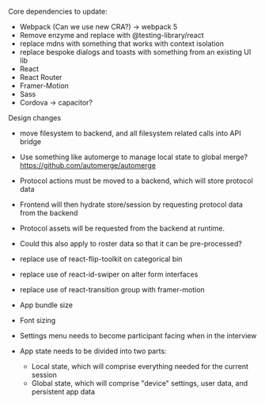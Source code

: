 Core dependencies to update:

- Webpack (Can we use new CRA?) -> webpack 5
- Remove enzyme and replace with @testing-library/react
- replace mdns with something that works with context isolation
- replace bespoke dialogs and toasts with something from an existing UI lib
- React
- React Router
- Framer-Motion
- Sass
- Cordova -> capacitor?

Design changes
- move filesystem to backend, and all filesystem related calls into API bridge
- Use something like automerge to manage local state to global merge? <https://github.com/automerge/automerge>
- Protocol actions must be moved to a backend, which will store protocol data
- Frontend will then hydrate store/session by requesting protocol data from the backend
- Protocol assets will be requested from the backend at runtime.
- Could this also apply to roster data so that it can be pre-processed?
- replace use of react-flip-toolkit on categorical bin
- replace use of react-id-swiper on alter form interfaces
- replace use of react-transition group with framer-motion

- App bundle size
- Font sizing

- Settings menu needs to become participant facing when in the interview

- App state needs to be divided into two parts:
  - Local state, which will comprise everything needed for the current session
  - Global state, which will comprise "device" settings, user data, and persistent app data
